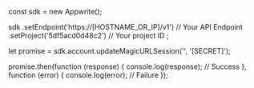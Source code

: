const sdk = new Appwrite();

sdk
    .setEndpoint('https://[HOSTNAME_OR_IP]/v1') // Your API Endpoint
    .setProject('5df5acd0d48c2') // Your project ID
;

let promise = sdk.account.updateMagicURLSession('', '[SECRET]');

promise.then(function (response) {
    console.log(response); // Success
}, function (error) {
    console.log(error); // Failure
});